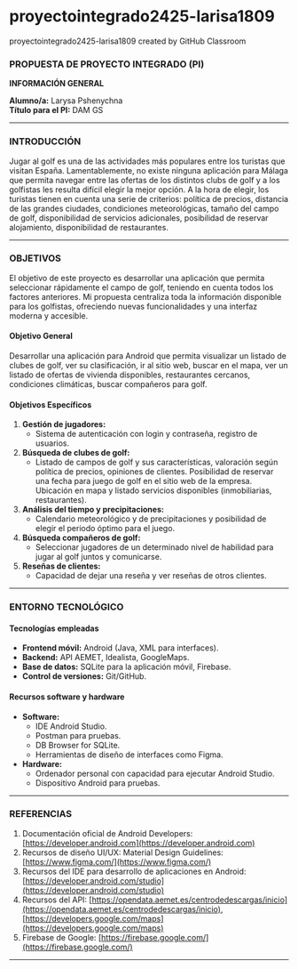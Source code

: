# proyectointegrado2425-larisa1809
proyectointegrado2425-larisa1809 created by GitHub Classroom
### PROPUESTA DE PROYECTO INTEGRADO (PI)

**INFORMACIÓN GENERAL**

**Alumno/a:** Larysa Pshenychna <br />
**Título para el PI:** DAM GS

---

### INTRODUCCIÓN

Jugar al golf es una de las actividades más populares entre los turistas que visitan España. Lamentablemente, no existe ninguna aplicación para Málaga que permita navegar entre las ofertas de los distintos clubs de golf y a los golfistas les resulta difícil elegir la mejor opción. A la hora de elegir, los turistas tienen en cuenta una serie de criterios: política de precios, distancia de las grandes ciudades, condiciones meteorológicas, tamaño del campo de golf, disponibilidad de servicios adicionales, posibilidad de reservar alojamiento, disponibilidad de restaurantes.

---

### OBJETIVOS
El objetivo de este proyecto es desarrollar una aplicación que permita seleccionar rápidamente el campo de golf, teniendo en cuenta todos los factores anteriores. Mi propuesta centraliza toda la información disponible para los golfistas, ofreciendo nuevas funcionalidades y una interfaz moderna y accesible.

#### Objetivo General
Desarrollar una aplicación para Android que permita visualizar un listado de clubes de golf, ver su clasificación, ir al sitio web, buscar en el mapa, ver un listado de ofertas de vivienda disponibles, restaurantes cercanos, condiciones climáticas, buscar compañeros para golf.

#### Objetivos Específicos
1. **Gestión de jugadores:** 
   - Sistema de autenticación con login y contraseña, registro de usuarios.
2. **Búsqueda de clubes de golf:**
   - Listado de campos de golf y sus características, valoración según política de precios, opiniones de clientes. Posibilidad de reservar una fecha para juego de 
     golf en el sitio web de la empresa. Ubicación en mapa y listado servicios disponibles (inmobiliarias, restaurantes).
3. **Análisis del tiempo y precipitaciones:**
   - Calendario meteorológico y de precipitaciones y posibilidad de elegir el periodo óptimo para el juego.
4. **Búsqueda compañeros de golf:**
   - Seleccionar jugadores de un determinado nivel de habilidad para jugar al golf juntos y comunicarse.
5. **Reseñas de clientes:**
   - Capacidad de dejar una reseña y ver reseñas de otros clientes.

---

### ENTORNO TECNOLÓGICO
#### Tecnologías empleadas
- **Frontend móvil:** Android (Java, XML para interfaces).
- **Backend:** API AEMET, Idealista, GoogleMaps.
- **Base de datos:** SQLite para la aplicación móvil, Firebase.
- **Control de versiones:** Git/GitHub.

#### Recursos software y hardware
- **Software:**
  - IDE Android Studio.
  - Postman para pruebas.
  - DB Browser for SQLite.
  - Herramientas de diseño de interfaces como Figma.
- **Hardware:**
  - Ordenador personal con capacidad para ejecutar Android Studio.
  - Dispositivo Android para pruebas.

---

### REFERENCIAS
1. Documentación oficial de Android Developers: [https://developer.android.com](https://developer.android.com)
2. Recursos de diseño UI/UX: Material Design Guidelines: [https://www.figma.com/](https://www.figma.com/)
3. Recursos del IDE para desarrollo de aplicaciones en Android: [https://developer.android.com/studio](https://developer.android.com/studio)
4. Recursos del API: [https://opendata.aemet.es/centrodedescargas/inicio](https://opendata.aemet.es/centrodedescargas/inicio), [https://developers.google.com/maps](https://developers.google.com/maps)
5. Firebase de Google: [https://firebase.google.com/](https://firebase.google.com/)

---

